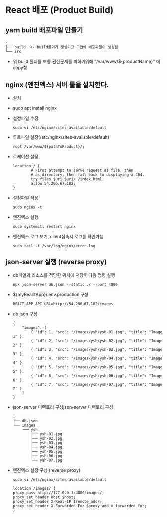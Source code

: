 # React 배포 (Product Build)

## yarn build 배포파일 만들기
```
.
├── build  <- build폴더가 생성되고 그안에 배포파일이 생성됨
└── src
```

- 위 build 폴더를 보통 권한문제를 피하기위해 
 "/var/www/${productName}" 에 copy함

 ## nginx (엔진엑스) 서버 툴을 설치한다.
 - 설치
 - sudo apt install nginx 
 - 설정파일 수정
    ```
    sudo vi /etc/nginx/sites-available/default
    ```

 - 루트파일 설정(/etc/nginx/sites-available/default)
    ```
    root /var/www/${pathToProduct}/;
    ```

 - 로케이션 설정
    ```
    location / {
            # First attempt to serve request as file, then
            # as directory, then fall back to displaying a 404.
            try_files $uri $uri/ /index.html;
            allow 54.206.67.182;
    }
    ```
 -  설정파일 적용
    ```
    sudo nginx -t
    ```

 -  엔진엑스 실행
    ```
    sudo systemctl restart nginx
    ```

 - 엔진엑스 로그 보기, client접속시 로그를 확인가능
    ```
    sudo tail -f /var/log/nginx/error.log
    ```

## json-server 실행 (reverse proxy)
 -  db파일과 리소스를 적당한 위치에 저장후 다음 명령 실행
    ```
    npx json-server db.json --static ./ --port 4000
    ```


- ${myReactApp}/.env.production 구성
    ```
    REACT_APP_API_URL=http://54.206.67.182/images
    ```

 - db.json 구성
    ```
    {
        "images": [
            { "id": 1, "src": "/images/ysh/ysh-01.jpg", "title": "Image 1" },
            { "id": 2, "src": "/images/ysh/ysh-02.jpg", "title": "Image 2" },
            { "id": 3, "src": "/images/ysh/ysh-03.jpg", "title": "Image 3" },
            { "id": 4, "src": "/images/ysh/ysh-04.jpg", "title": "Image 4" },
            { "id": 5, "src": "/images/ysh/ysh-05.jpg", "title": "Image 5" },
            { "id": 6, "src": "/images/ysh/ysh-06.jpg", "title": "Image 6" },
            { "id": 7, "src": "/images/ysh/ysh-07.jpg", "title": "Image 7" }
        ]
    }
    ```

 - json-server 디렉토리 구성json-server 디렉토리 구성
    ``` 
    .
    ├── db.json
    └── images
        └── ysh
            ├── ysh-01.jpg
            ├── ysh-02.jpg
            ├── ysh-03.jpg
            ├── ysh-04.jpg
            ├── ysh-05.jpg
            ├── ysh-06.jpg
            └── ysh-07.jpg
    ```

 -  엔진엑스 설정 구성 (reverse proxy)
    ```
    sudo vi /etc/nginx/sites-available/default 

    location /images/ {
    proxy_pass http://127.0.0.1:4000/images/;
    proxy_set_header Host $host;
    proxy_set_header X-Real-IP $remote_addr;
    proxy_set_header X-Forwarded-For $proxy_add_x_forwarded_for;
    }
    ```